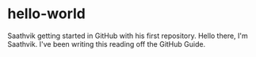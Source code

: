 # hello-world
Saathvik getting started in GitHub with his first repository.
Hello there, I'm Saathvik. I've been writing this reading off the GitHub Guide.
